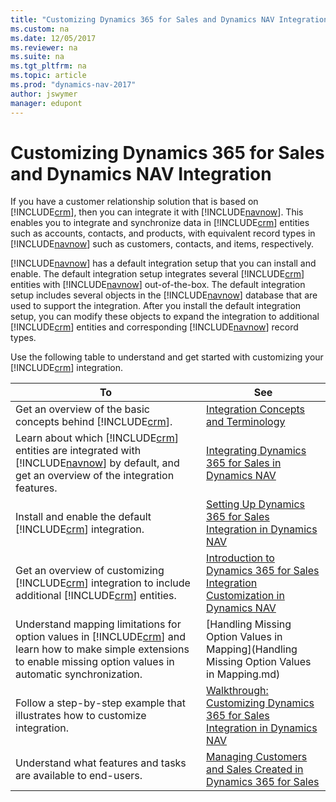 ```yaml
---
title: "Customizing Dynamics 365 for Sales and Dynamics NAV Integration"
ms.custom: na
ms.date: 12/05/2017
ms.reviewer: na
ms.suite: na
ms.tgt_pltfrm: na
ms.topic: article
ms.prod: "dynamics-nav-2017"
author: jswymer
manager: edupont
---
```

# Customizing Dynamics 365 for Sales and Dynamics NAV Integration
If you have a customer relationship solution that is based on [!INCLUDE[crm](includes/crm_md.md)], then you can integrate it with [!INCLUDE[navnow](includes/navnow_md.md)]. This enables you to integrate and synchronize data in [!INCLUDE[crm](includes/crm_md.md)] entities such as accounts, contacts, and products, with equivalent record types in [!INCLUDE[navnow](includes/navnow_md.md)] such as customers, contacts, and items, respectively.  

 [!INCLUDE[navnow](includes/navnow_md.md)] has a default integration setup that you can install and enable. The default integration setup integrates several [!INCLUDE[crm](includes/crm_md.md)] entities with [!INCLUDE[navnow](includes/navnow_md.md)] out-of-the-box. The default integration setup includes several objects in the [!INCLUDE[navnow](includes/navnow_md.md)] database that are used to support the integration. After you install the default integration setup, you can modify these objects to expand the integration to additional [!INCLUDE[crm](includes/crm_md.md)] entities and corresponding [!INCLUDE[navnow](includes/navnow_md.md)] record types.  

 Use the following table to understand and get started with customizing your [!INCLUDE[crm](includes/crm_md.md)] integration.  

|**To**|**See**|  
|------------|-------------|  
|Get an overview of the basic concepts behind [!INCLUDE[crm](includes/crm_md.md)].|[Integration Concepts and Terminology](Dynamics-CRM-Integration-Concepts-and-Terminology.md)|
|Learn about which [!INCLUDE[crm](includes/crm_md.md)] entities are integrated with [!INCLUDE[navnow](includes/navnow_md.md)] by default, and get an overview of the integration features.|[Integrating Dynamics 365 for Sales in Dynamics NAV](Integrating-Dynamics-CRM-in-Dynamics-NAV.md)|  
|Install and enable the default [!INCLUDE[crm](includes/crm_md.md)] integration.|[Setting Up Dynamics 365 for Sales Integration in Dynamics NAV](Setting-Up-Dynamics-CRM-Integration.md)|
|Get an overview of customizing [!INCLUDE[crm](includes/crm_md.md)] integration to include additional [!INCLUDE[crm](includes/crm_md.md)] entities.|[Introduction to Dynamics 365 for Sales Integration Customization in Dynamics NAV](Introduction-to-Dynamics-CRM-Integration-Customization-in-Dynamics-NAV.md)|  
|Understand mapping limitations for option values in [!INCLUDE[crm](includes/crm_md.md)] and learn how to make simple extensions to enable missing option values in automatic synchronization.|[Handling Missing Option Values in Mapping](Handling Missing Option Values in Mapping.md)|
|Follow a step-by-step example that illustrates how to customize integration.|[Walkthrough: Customizing Dynamics 365 for Sales Integration in Dynamics NAV](Walkthrough--Customizing-Microsoft-Dynamics-CRM-Integration-in-Dynamics-NAV.md)|
|Understand what features and tasks are available to end-users.|[Managing Customers and Sales Created in Dynamics 365 for Sales](/dynamics-nav-app/marketing-integrate-dynamicscrm)|
